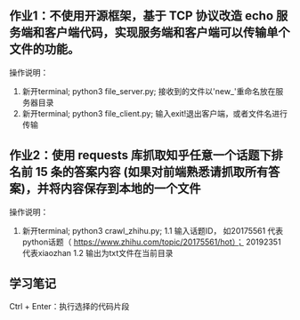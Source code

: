 ## 作业1：不使用开源框架，基于 TCP 协议改造 echo 服务端和客户端代码，实现服务端和客户端可以传输单个文件的功能。
操作说明：
1. 新开terminal; python3 file_server.py; 接收到的文件以'new_'重命名放在服务器目录
2. 新开terminal; python3 file_client.py; 输入exit!退出客户端，或者文件名进行传输

## 作业2：使用 requests 库抓取知乎任意一个话题下排名前 15 条的答案内容 (如果对前端熟悉请抓取所有答案)，并将内容保存到本地的一个文件
操作说明：
1. 新开terminal; python3 crawl_zhihu.py; 
1.1 输入话题ID， 如20175561 代表 python话题（ https://www.zhihu.com/topic/20175561/hot）； 20192351 代表xiaozhan
1.2 输出为txt文件在当前目录

## 学习笔记
Ctrl + Enter：执行选择的代码片段

